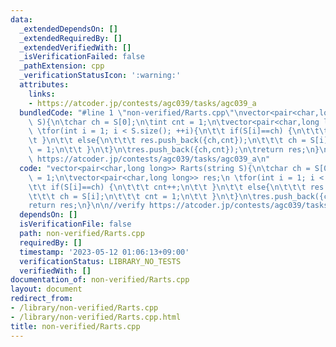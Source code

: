 ```yaml
---
data:
  _extendedDependsOn: []
  _extendedRequiredBy: []
  _extendedVerifiedWith: []
  _isVerificationFailed: false
  _pathExtension: cpp
  _verificationStatusIcon: ':warning:'
  attributes:
    links:
    - https://atcoder.jp/contests/agc039/tasks/agc039_a
  bundledCode: "#line 1 \"non-verified/Rarts.cpp\"\nvector<pair<char,long long>> Rarts(string\
    \ S){\n\tchar ch = S[0];\n\tint cnt = 1;\n\tvector<pair<char,long long>> res;\n\
    \ \tfor(int i = 1; i < S.size(); ++i){\n\t\t if(S[i]==ch) {\n\t\t\t cnt++;\n\t\
    \t }\n\t\t else{\n\t\t\t res.push_back({ch,cnt});\n\t\t\t ch = S[i];\n\t\t\t cnt\
    \ = 1;\n\t\t }\n\t}\n\tres.push_back({ch,cnt});\n\treturn res;\n}\n\n//verify\
    \ https://atcoder.jp/contests/agc039/tasks/agc039_a\n"
  code: "vector<pair<char,long long>> Rarts(string S){\n\tchar ch = S[0];\n\tint cnt\
    \ = 1;\n\tvector<pair<char,long long>> res;\n \tfor(int i = 1; i < S.size(); ++i){\n\
    \t\t if(S[i]==ch) {\n\t\t\t cnt++;\n\t\t }\n\t\t else{\n\t\t\t res.push_back({ch,cnt});\n\
    \t\t\t ch = S[i];\n\t\t\t cnt = 1;\n\t\t }\n\t}\n\tres.push_back({ch,cnt});\n\t\
    return res;\n}\n\n//verify https://atcoder.jp/contests/agc039/tasks/agc039_a\n"
  dependsOn: []
  isVerificationFile: false
  path: non-verified/Rarts.cpp
  requiredBy: []
  timestamp: '2023-05-12 01:06:13+09:00'
  verificationStatus: LIBRARY_NO_TESTS
  verifiedWith: []
documentation_of: non-verified/Rarts.cpp
layout: document
redirect_from:
- /library/non-verified/Rarts.cpp
- /library/non-verified/Rarts.cpp.html
title: non-verified/Rarts.cpp
---
```

